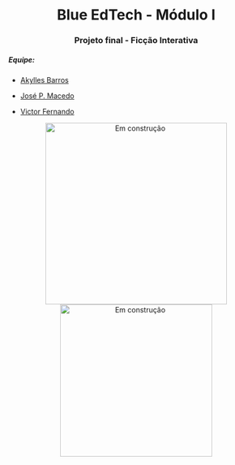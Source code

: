 <h1 align="center">Blue EdTech - Módulo I</h1>
<h3 align="center">Projeto final - Ficção Interativa</h2>

##### Equipe:
 - <p><a href="https://github.com/Akyllesbarros" title="Akylles Barros Github">Akylles Barros</a></p>
 - <p><a href="https://github.com/ArseniumGX" title="José P. Macedo Github">José P. Macedo</a></p>
 - <p><a href="https://github.com/vitinop" title="Victor Fernado Github">Victor Fernando</a></p>


<p align="center"><img width="358px" src="https://media.giphy.com/media/kHfUyPaDUDBY11l4DZ/giphy.gif" alt="Em construção" />
  <img width="300px" src="https://media.giphy.com/media/1yk0v6WtCinP5Ptz6G/giphy.gif" alt="Em construção" /></p>